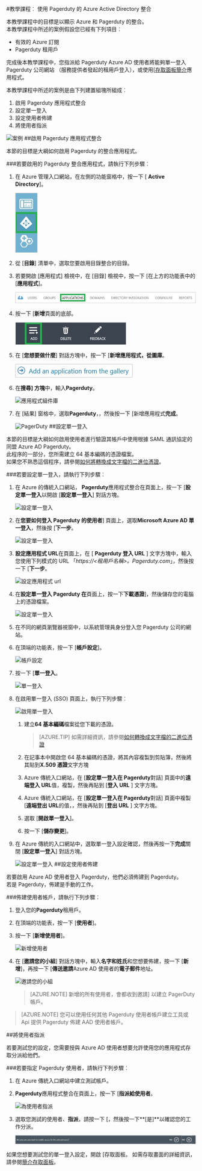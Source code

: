 <properties 
    pageTitle="教學課程︰ Azure Active Directory 整合 Pagerduty |Microsoft Azure" 
    description="瞭解如何使用 Pagerduty 與 Azure Active Directory 啟用單一登入，自動化佈建和更多 ！" 
    services="active-directory" 
    authors="jeevansd"  
    documentationCenter="na" 
    manager="femila"/>
<tags 
    ms.service="active-directory" 
    ms.devlang="na" 
    ms.topic="article" 
    ms.tgt_pltfrm="na" 
    ms.workload="identity" 
    ms.date="09/29/2016" 
    ms.author="jeedes" />

#<a name="tutorial-azure-active-directory-integration-with-pagerduty"></a>教學課程︰ 使用 Pagerduty 的 Azure Active Directory 整合
  
本教學課程中的目標是以顯示 Azure 和 Pagerduty 的整合。  
本教學課程中所述的案例假設您已經有下列項目︰

-   有效的 Azure 訂閱
-   Pagerduty 租用戶
  
完成後本教學課程中，您指派給 Pagerduty Azure AD 使用者將能夠單一登入 Pagerduty 公司網站 （服務提供者發起的租用戶登入），或使用[[存取面板簡介](active-directory-saas-access-panel-introduction.md)應用程式。
  
本教學課程中所述的案例是由下列建置組塊所組成︰

1.  啟用 Pagerduty 應用程式整合
2.  設定單一登入
3.  設定使用者佈建
4.  將使用者指派

![案例](./media/active-directory-saas-pagerduty-tutorial/IC778528.png "案例")
##<a name="enabling-the-application-integration-for-pagerduty"></a>啟用 Pagerduty 應用程式整合
  
本節的目標是大綱如何啟用 Pagerduty 的整合應用程式。

###<a name="to-enable-the-application-integration-for-pagerduty-perform-the-following-steps"></a>若要啟用的 Pagerduty 整合應用程式，請執行下列步驟︰

1.  在 Azure 管理入口網站，在左側的功能窗格中，按一下 [ **Active Directory**]。

    ![Active Directory](./media/active-directory-saas-pagerduty-tutorial/IC700993.png "Active Directory")

2.  從 [**目錄**] 清單中，選取您要啟用目錄整合的目錄。

3.  若要開啟 [應用程式] 檢視中，在 [目錄] 檢視中，按一下 [在上方的功能表中的 [**應用程式**]。

    ![應用程式](./media/active-directory-saas-pagerduty-tutorial/IC700994.png "應用程式")

4.  按一下 [**新增**頁面的底部。

    ![新增應用程式](./media/active-directory-saas-pagerduty-tutorial/IC749321.png "新增應用程式")

5.  在 [**您想要做什麼**] 對話方塊中，按一下 [**新增應用程式，從圖庫**。

    ![新增 gallerry 應用程式](./media/active-directory-saas-pagerduty-tutorial/IC749322.png "新增 gallerry 應用程式")

6.  在**搜尋] 方塊**中，輸入**Pagerduty**。

    ![應用程式組件庫](./media/active-directory-saas-pagerduty-tutorial/IC778529.png "應用程式組件庫")

7.  在 [結果] 窗格中，選取**Pagerduty**，，然後按一下 [新增應用程式**完成**。

    ![PagerDuty](./media/active-directory-saas-pagerduty-tutorial/IC778530.png "PagerDuty")
##<a name="configuring-single-sign-on"></a>設定單一登入
  
本節的目標是大綱如何啟用使用者進行驗證其帳戶中使用根據 SAML 通訊協定的同盟 Azure AD Pagerduty。  
此程序的一部分，您所需建立 64 基本編碼的憑證檔案。  
如果您不熟悉這個程序，請參閱[如何將轉換成文字檔的二進位憑證](http://youtu.be/PlgrzUZ-Y1o)。

###<a name="to-configure-single-sign-on-perform-the-following-steps"></a>若要設定單一登入，請執行下列步驟︰

1.  在 Azure 的傳統入口網站， **Pagerduty**應用程式整合在頁面上，按一下 [**設定單一登入**以開啟 [**設定單一登入**] 對話方塊。

    ![設定單一登入](./media/active-directory-saas-pagerduty-tutorial/IC778531.png "設定單一登入")

2.  在**您要如何登入 Pagerduty 的使用者**] 頁面上，選取**Microsoft Azure AD 單一登入**，然後按 [**下一步**。

    ![設定單一登入](./media/active-directory-saas-pagerduty-tutorial/IC778532.png "設定單一登入")

3.  **設定應用程式 URL**在頁面上，在 [ **Pagerduty 登入 URL** ] 文字方塊中，輸入您使用下列模式的 URL 「*https://\<租用戶名稱\>。Pagerduty.com*」，然後按一下 [**下一步**。

    ![設定應用程式 url](./media/active-directory-saas-pagerduty-tutorial/IC778533.png "設定應用程式 url")

4.  在**設定單一登入 Pagerduty 在**頁面上，按一下**下載憑證**]，然後儲存您的電腦上的憑證檔案。

    ![設定單一登入](./media/active-directory-saas-pagerduty-tutorial/IC778534.png "設定單一登入")

5.  在不同的網頁瀏覽器視窗中，以系統管理員身分登入您 Pagerduty 公司的網站。

6.  在頂端的功能表，按一下 [**帳戶設定**]。

    ![帳戶設定](./media/active-directory-saas-pagerduty-tutorial/IC778535.png "帳戶設定")

7.  按一下 [**單一登入**。

    ![單一登入](./media/active-directory-saas-pagerduty-tutorial/IC778536.png "單一登入")

8.  在啟用單一登入 (SSO) 頁面上，執行下列步驟︰

    ![啟用單一登入](./media/active-directory-saas-pagerduty-tutorial/IC778537.png "啟用單一登入")

    1.  建立**64 基本編碼**檔案從您下載的憑證。  

        >[AZURE.TIP] 如需詳細資訊，請參閱[如何轉換成文字檔的二進位憑證](http://youtu.be/PlgrzUZ-Y1o)

    2.  在記事本中開啟您 64 基本編碼的憑證，將其內容複製到剪貼簿，然後將其貼到**X.509 憑證**文字方塊
    3.  Azure 傳統入口網站，在 [**設定單一登入在 Pagerduty**對話] 頁面中的**遠端登入 URL**值，複製，然後再貼到 [**登入 URL** ] 文字方塊。
    4.  Azure 傳統入口網站，在 [**設定單一登入在 Pagerduty**對話] 頁面中複製 [**遠端登出 URL**的值，，然後再貼到 [**登出 URL** ] 文字方塊。
    5.  選取 [**開啟單一登入**]。
    6.  按一下 [**儲存變更**]。

9.  在 Azure 傳統的入口網站中，選取單一登入設定確認，然後再按一下**完成**關閉 [**設定單一登入**] 對話方塊。

    ![設定單一登入](./media/active-directory-saas-pagerduty-tutorial/IC778538.png "設定單一登入")
##<a name="configuring-user-provisioning"></a>設定使用者佈建
  
若要啟用 Azure AD 使用者登入 Pagerduty，他們必須佈建到 Pagerduty。  
若是 Pagerduty，佈建是手動的工作。

###<a name="to-provision-a-user-accounts-perform-the-following-steps"></a>佈建使用者帳戶，請執行下列步驟︰

1.  登入您的**Pagerduty**租用戶。

2.  在頂端的功能表，按一下 [**使用者**]。

3.  按一下 [**新增使用者**]。

    ![新增使用者](./media/active-directory-saas-pagerduty-tutorial/IC778539.png "新增使用者")

4.  在 [**邀請您的小組**] 對話方塊中，輸入**名字和姓氏**和您想要佈建，按一下 [**新增**]，再按一下 [**傳送邀請**Azure AD 使用者的**電子郵件**地址。

    ![邀請您的小組](./media/active-directory-saas-pagerduty-tutorial/IC778540.png "邀請您的小組")

    >[AZURE.NOTE] 新增的所有使用者，會都收到邀請] 以建立 PagerDuty 帳戶。

>[AZURE.NOTE] 您可以使用任何其他 Pagerduty 使用者帳戶建立工具或 Api 提供 Pagerduty 佈建 AAD 使用者帳戶。

##<a name="assigning-users"></a>將使用者指派
  
若要測試您的設定，您需要授與 Azure AD 使用者想要允許使用您的應用程式存取分派給他們。

###<a name="to-assign-users-to-pagerduty-perform-the-following-steps"></a>若要指定 Pagerduty 使用者，請執行下列步驟︰

1.  在 Azure 傳統入口網站中建立測試帳戶。

2.  **Pagerduty**應用程式整合在頁面上，按一下 [**指派給使用者**。

    ![為使用者指派](./media/active-directory-saas-pagerduty-tutorial/IC778541.png "為使用者指派")

3.  選取您測試的使用者、**指派**，請按一下 [，然後按一下**[是]**以確認您的工作分派。

    ![[是]](./media/active-directory-saas-pagerduty-tutorial/IC767830.png "[是]")
  
如果您想要測試您的單一登入設定，開啟 [存取面板。 如需存取畫面的詳細資訊，請參閱[簡介存取面板](active-directory-saas-access-panel-introduction.md)。